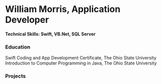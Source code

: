 # William Morris, Application Developer

#### Technical Skills: Swift, VB.Net, SQL Server

### Education
Swift Coding and App Development Certificate, The Ohio State University
Introduction to Computer Programming in Java, The Ohio State University

### Projects
